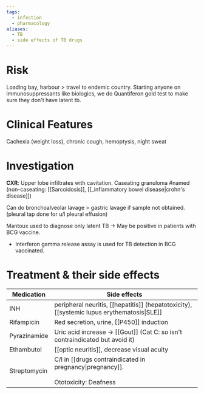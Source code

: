 ```yaml
---
tags:
  - infection
  - pharmacology
aliases:
  - TB
  - side effects of TB drugs
---
```

# Risk
Loading bay, harbour > travel to endemic country.
Starting anyone on immunosuppressants like biologics, we do Quantiferon gold test to make sure they don't have latent tb. 

# Clinical Features
Cachexia (weight loss), chronic cough, hemoptysis, night sweat

# Investigation
**CXR**: Upper lobe infiltrates with cavitation.
Caseating granuloma #named  (non-caseating: [[Sarcoidosis]], [[_inflammatory bowel disease|crohn's disease]])

Can do bronchoalveolar lavage > gastric lavage if sample not obtained.
(pleural tap done for u/l pleural effusion)

Mantoux used to diagnose only latent TB -> May be positive in patients with BCG vaccine.
- Interferon gamma release assay is used for TB detection in BCG vaccinated.

# Treatment & their side effects

| Medication   | Side effects                                                                               |
| ------------ | ------------------------------------------------------------------------------------------ |
| INH          | peripheral neuritis, [[hepatitis]] (hepatotoxicity), [[systemic lupus erythematosis\|SLE]] |
| Rifampicin   | Red secretion, urine, [[P450]] induction                                                   |
| Pyrazinamide | Uric acid increase -> [[Gout]] (Cat C: so isn't contraindicated but avoid it)              |
| Ethambutol   | [[optic neuritis]], decrease visual acuity                                                 |
| Streptomycin | C/I in [[drugs contraindicated in pregnancy\|pregnancy]].<br><br>Ototoxicity: Deafness     |
